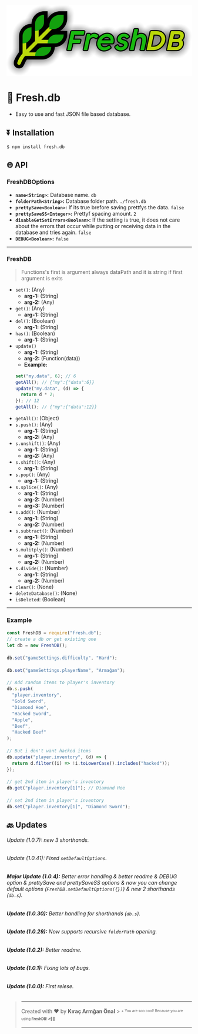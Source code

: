 ![Logo](https://raw.githubusercontent.com/Armagann/UPLOAD/master/FreshDB.png)

# 🌿 **Fresh.db**

- Easy to use and fast JSON file based database.

## ⏬ **Installation**

```diff
$ npm install fresh.db
```

## 🌐 API

### FreshDBOptions

- **`name<String>`:** Database name. `db`
- **`folderPath<String>`:** Database folder path. `./fresh.db`
- **`prettySave<Boolean>`:** If its true brefore saving prettfys the data. `false`
- **`prettySaveSS<Integer>`:** Prettyf spacing amount. `2`
- **`disableGetSetErrors<Boolean>`:** If the setting is true, it does not care about the errors that occur while putting or receiving data in the database and tries again. `false`
- **`DEBUG<Boolean>`:** `false`

---

### FreshDB

> Functions's first is argument always dataPath and it is string if first argument is exits

- `set()`: (Any)
  - **arg-1:** (String)
  - **arg-2:** (Any)
- `get()`: (Any)
  - **arg-1:** (String)
- `del()`: (Boolean)
  - **arg-1:** (String)
- `has()`: (Boolean)
  - **arg-1:** (String)
- `update()`
  - **arg-1:** (String)
  - **arg-2:** (Function(data))
  - **Example:**
  ```js
  set("my.data", 6); // 6
  getAll(); // {"my":{"data":6}}
  update("my.data", (d) => {
    return d * 2;
  }); // 12
  getAll(); // {"my":{"data":12}}
  ```
- `getAll()`: (Object)
- `s.push()`: (Any)
  - **arg-1:** (String)
  - **arg-2:** (Any)
- `s.unshift()`: (Any)
  - **arg-1:** (String)
  - **arg-2:** (Any)
- `s.shift()`: (Any)
  - **arg-1:** (String)
- `s.pop()`: (Any)
  - **arg-1:** (String)
- `s.splice()`: (Any)
  - **arg-1:** (String)
  - **arg-2:** (Number)
  - **arg-3:** (Number)
- `s.add()`: (Number)
  - **arg-1:** (String)
  - **arg-2:** (Number)
- `s.subtract()`: (Number)
  - **arg-1:** (String)
  - **arg-2:** (Number)
- `s.mulitply()`: (Number)
  - **arg-1:** (String)
  - **arg-2:** (Number)
- `s.divide()`: (Number)
  - **arg-1:** (String)
  - **arg-2:** (Number)
- `clear()`: (None)
- `deleteDatabase()`: (None)
- `isDeleted`: (Boolean)

---

### Example

```js
const FreshDB = require("fresh.db");
// create a db or get existing one
let db = new FreshDB();

db.set("gameSettings.difficulty", "Hard");

db.set("gameSettings.playerName", "Armağan");

// Add random items to player's inventory
db.s.push(
  "player.inventory",
  "Gold Sword",
  "Diamond Hoe",
  "Hacked Sword",
  "Apple",
  "Beef",
  "Hacked Beef"
);

// But i don't want hacked items
db.update("player.inventory", (d) => {
  return d.filter((i) => !i.toLowerCase().includes("hacked"));
});

// get 2nd item in player's inventory
db.get("player.inventory[1]"); // Diamond Hoe

// set 2nd item in player's inventory
db.set("player.inventory[1]", "Diamond Sword");
```

## 🔙 Updates

###### Update (1.0.7): new 3 shorthands.

###### Update (1.0.41): Fixed `setDefaultOptions`.

###### **Major Update (1.0.4):** Better error handling & better readme & DEBUG option & prettySave and prettySaveSS options & now you can change default options (`FreshDB.setDefaultOptions({})`) & new 2 shorthands (`db.s`).

###### **Update (1.0.30):** Better handling for shorthands (`db.s`).

###### **Update (1.0.29):** Now supports recursive `folderPath` opening.

###### **Update (1.0.2):** Better readme.

###### **Update (1.0.1):** Fixing lots of bugs.

###### **Update (1.0.0):** First relese.

> ---
>
> Created with ❤ by **Kıraç Armğan Önal** > <sup><sub>+ You are soo cool! Because you are using **FreshDB**! 💕💞💓</sub><sup>
>
> ---
